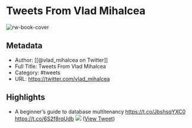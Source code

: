 # Tweets From Vlad Mihalcea

![rw-book-cover](https://pbs.twimg.com/profile_images/1292369358271000576/z_LLR8AX.jpg)

## Metadata
- Author: [[@vlad_mihalcea on Twitter]]
- Full Title: Tweets From Vlad Mihalcea
- Category: #tweets
- URL: https://twitter.com/vlad_mihalcea

## Highlights
- A beginner’s guide to database multitenancy
  https://t.co/JbshsqYXC0 https://t.co/6S2f8rqUdb
  ![](https://pbs.twimg.com/media/FkkffyKX0AEWE4p.jpg) ([View Tweet](https://twitter.com/vlad_mihalcea/status/1605849375409856512))
